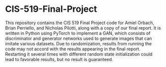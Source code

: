 # CIS-519-Final-Project

This repository contains the CIS 519 Final Project code for Amiel Orbach, Brian Perriello, and Nicholas Pilotti, along with a copy of our final report. It is written in Python using PyTorch to implement a GAN, which consists of discriminator and generator networks used to generate images that can imitate various datasets. Due to randomization, results from running the code may not accord with the results appearing in the final report. Restarting it several times with different random state initialization could lead to favorable results, but no result is guaranteed.
